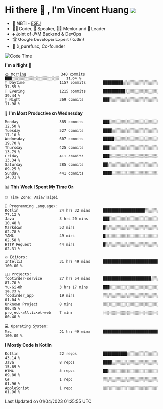 # Hi there 👋 , I'm Vincent Huang ![](https://komarev.com/ghpvc/?username=Jian-Min-Huang)
- 👀 MBTI - [ESFJ](https://www.16personalities.com/esfj-personality)
- 👨‍💻 Coder, 🎤 Speaker, 👨‍🏫 Mentor and 🚀 Leader
- ♠️ Joint of JVM Backend & DevOps
- 🏆 Google Developer Expert (Kotlin)
- 💼 $_purefunc, Co-founder

<!--START_SECTION:waka-->
![Code Time](http://img.shields.io/badge/Code%20Time-1%2C814%20hrs%2050%20mins-blue)

**I'm a Night 🦉** 

```text
🌞 Morning                340 commits         ███░░░░░░░░░░░░░░░░░░░░░░   11.04 % 
🌆 Daytime                1157 commits        █████████░░░░░░░░░░░░░░░░   37.55 % 
🌃 Evening                1215 commits        ██████████░░░░░░░░░░░░░░░   39.44 % 
🌙 Night                  369 commits         ███░░░░░░░░░░░░░░░░░░░░░░   11.98 % 
```
📅 **I'm Most Productive on Wednesday** 

```text
Monday                   385 commits         ███░░░░░░░░░░░░░░░░░░░░░░   12.50 % 
Tuesday                  527 commits         ████░░░░░░░░░░░░░░░░░░░░░   17.10 % 
Wednesday                607 commits         █████░░░░░░░░░░░░░░░░░░░░   19.70 % 
Thursday                 425 commits         ███░░░░░░░░░░░░░░░░░░░░░░   13.79 % 
Friday                   411 commits         ███░░░░░░░░░░░░░░░░░░░░░░   13.34 % 
Saturday                 285 commits         ██░░░░░░░░░░░░░░░░░░░░░░░   09.25 % 
Sunday                   441 commits         ████░░░░░░░░░░░░░░░░░░░░░   14.31 % 
```


📊 **This Week I Spent My Time On** 

```text
🕑︎ Time Zone: Asia/Taipei

💬 Programming Languages: 
Kotlin                   24 hrs 32 mins      ███████████████████░░░░░░   77.12 % 
Java                     3 hrs 20 mins       ███░░░░░░░░░░░░░░░░░░░░░░   10.48 % 
Markdown                 53 mins             █░░░░░░░░░░░░░░░░░░░░░░░░   02.78 % 
YAML                     49 mins             █░░░░░░░░░░░░░░░░░░░░░░░░   02.58 % 
HTTP Request             44 mins             █░░░░░░░░░░░░░░░░░░░░░░░░   02.31 % 

🔥 Editors: 
IntelliJ                 31 hrs 49 mins      █████████████████████████   100.00 % 

🐱‍💻 Projects: 
footinder-service        27 hrs 54 mins      ██████████████████████░░░   87.70 % 
Yu-Gi-Oh                 3 hrs 17 mins       ███░░░░░░░░░░░░░░░░░░░░░░   10.33 % 
foodinder_app            19 mins             ░░░░░░░░░░░░░░░░░░░░░░░░░   01.04 % 
Unknown Project          8 mins              ░░░░░░░░░░░░░░░░░░░░░░░░░   00.45 % 
project-allticket-web    7 mins              ░░░░░░░░░░░░░░░░░░░░░░░░░   00.40 % 

💻 Operating System: 
Mac                      31 hrs 49 mins      █████████████████████████   100.00 % 
```

**I Mostly Code in Kotlin** 

```text
Kotlin                   22 repos            ███████████░░░░░░░░░░░░░░   43.14 % 
Java                     8 repos             ████░░░░░░░░░░░░░░░░░░░░░   15.69 % 
HTML                     5 repos             ██░░░░░░░░░░░░░░░░░░░░░░░   09.80 % 
C#                       1 repo              ░░░░░░░░░░░░░░░░░░░░░░░░░   01.96 % 
AppleScript              1 repo              ░░░░░░░░░░░░░░░░░░░░░░░░░   01.96 % 
```




 Last Updated on 01/04/2023 01:25:55 UTC
<!--END_SECTION:waka-->
